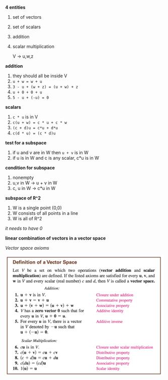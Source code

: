 **4 entities**
1. set of vectors
2. set of scalars
3. addition
4. scalar multiplication

    V -> u,w,z

**addition**
1. they should all be inside V
2. `u + w = w + u`
3. `3 - u + (w + z) = (u + w) + z`
4. `u + 0 + 0 + u`
5. `5 - u + (-u) = 0`

**scalars**
1. `c * u` is in V
2. `c(u + w) = c * u + c * w`
3. `(c + d)u = c*u + d*u`
4. `c(d * u) = (c * d)u`

**test for a subspace**

1. if u and v are in W then `u + v` is in W
2. if u is in W and c is any scalar, c*u is in W

**condition for subspace**
1. nonempty
2. u,v in W -> u + v in W
3. c, u in W -> c*u in W


**subspace of R^2**
1. W is a single point (0,0)
2. W consists of all points in a line
3. W is all of R^2

*it needs to have 0*

**linear combination of vectors in a vector space**


*Vector space axioms*

![](vspace.png)
